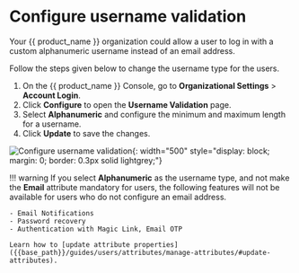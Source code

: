 # Configure username validation

Your {{ product_name }} organization could allow a user to log in with a custom alphanumeric username instead of an email address.

Follow the steps given below to change the username type for the users.

1. On the {{ product_name }} Console, go to **Organizational Settings** > **Account Login**.
2. Click **Configure** to open the **Username Validation** page.
3. Select **Alphanumeric** and configure the minimum and maximum length for a username.
4. Click **Update** to save the changes.

![Configure username validation]({{base_path}}/assets/img/guides/organization/account-login/username-validation/configure-username-validation.png){: width="500" style="display: block; margin: 0; border: 0.3px solid lightgrey;"}

!!! warning
    If you select **Alphanumeric** as the username type, and not make the **Email** attribute mandatory for users, the following features will not be available for users who do not configure an email address.

    - Email Notifications
    - Password recovery
    - Authentication with Magic Link, Email OTP

    Learn how to [update attribute properties]({{base_path}}/guides/users/attributes/manage-attributes/#update-attributes).
